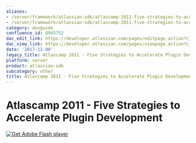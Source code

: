 ```yaml
---
aliases:
- /server/framework/atlassian-sdk/atlascamp-2011-five-strategies-to-accelerate-plugin-development-8945752.html
- /server/framework/atlassian-sdk/atlascamp-2011-five-strategies-to-accelerate-plugin-development-8945752.md
category: devguide
confluence_id: 8945752
dac_edit_link: https://developer.atlassian.com/pages/editpage.action?cjm=wozere&pageId=8945752
dac_view_link: https://developer.atlassian.com/pages/viewpage.action?cjm=wozere&pageId=8945752
date: '2017-12-08'
legacy_title: Atlascamp 2011 - Five Strategies to Accelerate Plugin Development
platform: server
product: atlassian-sdk
subcategory: other
title: Atlascamp 2011 - Five Strategies to Accelerate Plugin Development
---
```

# Atlascamp 2011 - Five Strategies to Accelerate Plugin Development

[![Get Adobe Flash player](https://www.adobe.com/images/shared/download_buttons/get_flash_player.gif)](https://get.adobe.com/flashplayer/)

























